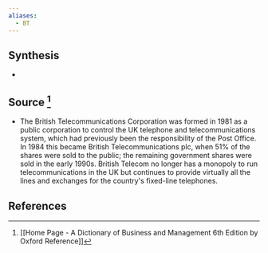 ```yaml
---
aliases:
  - BT
---
```

## Synthesis
- 
## Source [^1]
- The British Telecommunications Corporation was formed in 1981 as a public corporation to control the UK telephone and telecommunications system, which had previously been the responsibility of the Post Office. In 1984 this became British Telecommunications plc, when $51 \%$ of the shares were sold to the public; the remaining government shares were sold in the early 1990s. British Telecom no longer has a monopoly to run telecommunications in the UK but continues to provide virtually all the lines and exchanges for the country's fixed-line telephones.
## References

[^1]: [[Home Page - A Dictionary of Business and Management 6th Edition by Oxford Reference]]